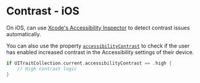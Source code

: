 # Contrast - iOS

On iOS, can use [Xcode's Accessibility Inspector](https://developer.apple.com/library/archive/documentation/Accessibility/Conceptual/AccessibilityMacOSX/OSXAXTestingApps.html) to detect contrast issues automatically.

You can also use the property [`accessibilityContrast`](https://developer.apple.com/documentation/uikit/uiaccessibilitycontrast) to check if the user has enabled increased contrast in the Accessibility settings of their device.

```swift
if UITraitCollection.current.accessibilityContrast == .high {
    // High contrast logic    
}
```
